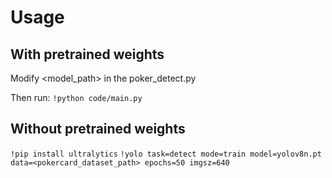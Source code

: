 # Usage

## With pretrained weights

Modify <model_path> in the poker_detect.py

Then run:
``!python code/main.py``

## Without pretrained weights

``!pip install ultralytics``
``!yolo task=detect mode=train model=yolov8n.pt data=<pokercard_dataset_path> epochs=50 imgsz=640``
